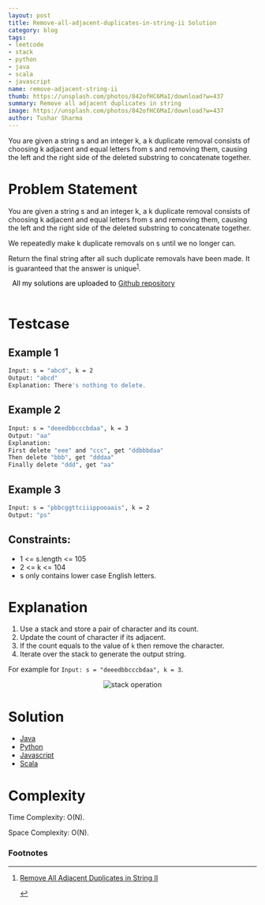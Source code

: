 ```yaml
---
layout: post
title: Remove-all-adjacent-duplicates-in-string-ii Solution
category: blog
tags:
- leetcode
- stack
- python 
- java
- scala
- javascript
name: remove-adjacent-string-ii
thumb: https://unsplash.com/photos/842ofHC6MaI/download?w=437
summary: Remove all adjacent duplicates in string
image: https://unsplash.com/photos/842ofHC6MaI/download?w=437
author: Tushar Sharma
---
```



You are given a string s and an integer k, a k duplicate removal consists of choosing k adjacent and equal letters from s and removing them, causing the left and the right side of the deleted substring to concatenate together.<!-- truncate_here -->


<link rel="stylesheet" href="{{ root_url }}/css/multipleTab.css"/>
<script src="{{ root_url }}/js/jquery.easytabs.min.js"></script>
<script src="{{ root_url }}/js/multipleTab.js"></script>
<link rel="stylesheet" href="{{ root_url }}/css/books.css" />

# Problem Statement 


You are given a string s and an integer k, a k duplicate removal consists of choosing k adjacent and equal letters from s and removing them, causing the left and the right side of the deleted substring to concatenate together.

We repeatedly make k duplicate removals on s until we no longer can.

Return the final string after all such duplicate removals have been made. It is guaranteed that the answer is unique<sup><a href='#fn:1' rel='footnote'>1</a></sup>.

<!-- disclaimer -->
<div class="cl disclaimer">
  <i class="icon-star"></i>
    <span style="color:black"> &nbsp;&nbsp;All my solutions are uploaded to <a href="https://github.com/tushar-sharma/prep-coding" target="_blank">Github repository</a>
</span> 
</div><br>

# Testcase

## Example 1

```bash
Input: s = "abcd", k = 2
Output: "abcd"
Explanation: There's nothing to delete.
```

## Example 2

```bash
Input: s = "deeedbbcccbdaa", k = 3
Output: "aa"
Explanation: 
First delete "eee" and "ccc", get "ddbbbdaa"
Then delete "bbb", get "dddaa"
Finally delete "ddd", get "aa"
```

## Example 3 

```bash
Input: s = "pbbcggttciiippooaais", k = 2
Output: "ps"
```

## Constraints:

* 1 <= s.length <= 105
* 2 <= k <= 104
* s only contains lower case English letters.

# Explanation

1. Use a stack and store a pair of character and its count. 
2. Update the count of character if its adjacent. 
3. If the count equals to the value of `k` then remove the character. 
4. Iterate over the stack to generate the output string.

For example for `Input: s = "deeedbbcccbdaa", k = 3`.

<p> 
<center>
<img src="https://i.imgur.com/iZHiqyl.gif" alt="stack operation">
</center>
</p>

# Solution


<div class="tab-container">
  <ul>
    <li class="tab Java1"><a href="#Java1">Java</a></li>
    <li class="tab Python1"><a href="#Python1">Python</a></li>
    <li class="tab Javascript1"><a href="#Javascript1">Javascript</a></li>
    <li class="tab Scala1"><a href="#Scala1">Scala</a></li>
  </ul>

   <div class="codeSample Java1" id="Java1">
      <script src="https://gist.github.com/tushar-sharma/00bbaae23770cf2b451ed26151951e82.js?file=RemoveDuplicates.java"></script>
   </div>

  <div class="codeSample Python1" id="Python1">
      <script src="https://gist.github.com/tushar-sharma/00bbaae23770cf2b451ed26151951e82.js?file=remove_duplicates.py"></script>
  </div>

  <div class="codeSample Javascript1" id="Javascript1">
      <script src="https://gist.github.com/tushar-sharma/00bbaae23770cf2b451ed26151951e82.js?file=removeDuplicates.js"></script>
  </div>

  <div class="codeSample Scala1" id="Scala1">
      <script src="https://gist.github.com/tushar-sharma/00bbaae23770cf2b451ed26151951e82.js?file=RemoveDuplicates.scala"></script>
  </div>
</div>

# Complexity

Time Complexity: O(N).
   
Space Complexity: O(N).

<div class='footnotes'><h3>Footnotes</h3><hr />
  <ol>
    <li id='fn:1'>
        <p><a href="https://leetcode.com/problems/remove-all-adjacent-duplicates-in-string-ii/" target="_blank">Remove All Adjacent Duplicates in String II</a></p>
         <a href='#fnref:1' rev='footnote'>&#8617;</a>
    </li>
  </ol>
</div>

